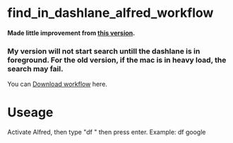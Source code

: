 # find_in_dashlane_alfred_workflow
#### Made little improvement from [this version](https://www.alfredforum.com/topic/7228-dashlane-workflow/).


### My version will not start search untill the dashlane is in foreground. For the old version, if the mac is in heavy load, the search may fail.

You can [Download workflow](https://github.com/rockkoca/find_in_dashlane_alfred_workflow/raw/master/Find%20in%20Dashlane.alfredworkflow) here.


# Useage

Activate Alfred, then type "df <keywords>" then press enter. Example: df google
  

  

  
